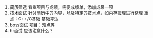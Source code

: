 1. 简历筛选
看重项目与成绩，需要成绩单，添加成果一项
2. 技术面试
针对简历中的内容，以及特定的技术点，如内存管理进行整理
重点：C++/C基础 基础算法
3. boss面试
项目：难点等
4. hr面试
应该注意什么？
